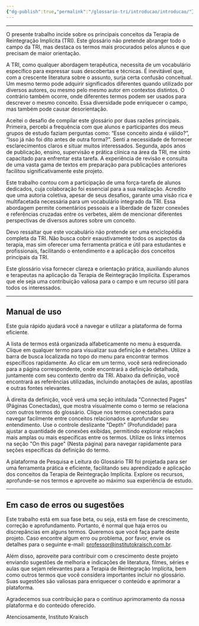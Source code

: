 ```yaml
---
{"dg-publish":true,"permalink":"/glossario-tri/introducao/introducao/"}
---
```



---


O presente trabalho incide sobre os principais conceitos da Terapia de Reintegração Implícita (TRI). Este glossário não pretende abranger todo o campo da TRI, mas destaca os termos mais procurados pelos alunos e que precisam de maior orientação.

A TRI, como qualquer abordagem terapêutica, necessita de um vocabulário específico para expressar suas descobertas e técnicas. É inevitável que, com a crescente literatura sobre o assunto, surja certa confusão conceitual. Um mesmo termo pode adquirir significados diferentes quando utilizado por diversos autores, ou mesmo pelo mesmo autor em contextos distintos. O contrário também ocorre, onde diferentes termos podem ser usados para descrever o mesmo conceito. Essa diversidade pode enriquecer o campo, mas também pode causar desorientação.

Aceitei o desafio de compilar este glossário por duas razões principais. Primeira, percebi a frequência com que alunos e participantes dos meus grupos de estudo faziam perguntas como: “Esse conceito ainda é válido?”, “Isso já não foi dito antes de outra forma?”. Senti a necessidade de fornecer esclarecimentos claros e situar muitos interessados. Segunda, após anos de publicação, ensino, supervisão e prática clínica na área da TRI, me sinto capacitado para enfrentar esta tarefa. A experiência de revisão e consulta de uma vasta gama de textos em preparação para publicações anteriores facilitou significativamente este projeto.

Este trabalho contou com a participação de uma força-tarefa de alunos dedicados, cuja colaboração foi essencial para a sua realização. Acredito que uma autoria coletiva, apesar de seus desafios, garante uma visão rica e multifacetada necessária para um vocabulário integrado da TRI. Essa abordagem permite comentários pessoais e a liberdade de fazer conexões e referências cruzadas entre os verbetes, além de mencionar diferentes perspectivas de diversos autores sobre um conceito.

Devo ressaltar que este vocabulário não pretende ser uma enciclopédia completa da TRI. Não busca cobrir exaustivamente todos os aspectos da terapia, mas sim oferecer uma ferramenta prática e útil para estudantes e profissionais, facilitando o entendimento e a aplicação dos conceitos principais da TRI.

Este glossário visa fornecer clareza e orientação prática, auxiliando alunos e terapeutas na aplicação da Terapia de Reintegração Implícita. Esperamos que ele seja uma contribuição valiosa para o campo e um recurso útil para todos os interessados.

----

## Manual de uso

Este guia rápido ajudará você a navegar e utilizar a plataforma de forma eficiente.

A lista de termos está organizada alfabeticamente no menu à esquerda. Clique em qualquer termo para visualizar sua definição e detalhes. Utilize a barra de busca localizada no topo do menu para encontrar termos específicos rapidamente. Ao clicar em um termo, você será redirecionado para a página correspondente, onde encontrará a definição detalhada, juntamente com seu contexto dentro da TRI. Abaixo da definição, você encontrará as referências utilizadas, incluindo anotações de aulas, apostilas e outras fontes relevantes.

À direita da definição, você verá uma seção intitulada "Connected Pages" (Páginas Conectadas), que mostra visualmente como o termo se relaciona com outros termos do glossário. Clique nos termos conectados para navegar facilmente entre conceitos relacionados e aprofundar seu entendimento. Use o controle deslizante "Depth" (Profundidade) para ajustar a quantidade de conexões exibidas, permitindo explorar relações mais amplas ou mais específicas entre os termos. Utilize os links internos na seção "On this page" (Nesta página) para navegar rapidamente para seções específicas da definição do termo.

A plataforma de Pesquisa e Leitura do Glossário TRI foi projetada para ser uma ferramenta prática e eficiente, facilitando seu aprendizado e aplicação dos conceitos da Terapia de Reintegração Implícita. Explore os recursos, aprofunde-se nos termos e aproveite ao máximo sua experiência de estudo. 

---

## Em caso de erros ou sugestões

Este trabalho está em sua fase beta, ou seja, está em fase de crescimento, correção e aprofundamento. Portanto, é normal que haja erros ou discrepâncias em alguns termos. Queremos que você faça parte deste projeto. Caso encontre algum erro ou problema, por favor, envie os detalhes para o seguinte e-mail: professor@institutokraisch.com.br.


Além disso, aproveite para contribuir com o crescimento deste projeto enviando sugestões de melhoria e indicações de literatura, filmes, séries e aulas que sejam relevantes para a Terapia de Reintegração Implícita, bem como outros termos que você considera importantes incluir no glossário. Suas sugestões são valiosas para enriquecer o conteúdo e aprimorar a plataforma.

Agradecemos sua contribuição para o contínuo aprimoramento da nossa plataforma e do conteúdo oferecido.

Atenciosamente,
Instituto Kraisch

